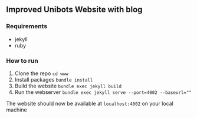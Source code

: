 ## Improved Unibots Website with blog

### Requirements
- jekyll
- ruby


### How to run
1. Clone the repo
```cd www```
2. Install packages
```bundle install```
3. Build the website
```bundle exec jekyll build```
4. Run the webserver
```bundle exec jekyll serve --port=4002 --baseurl=""```


The website should now be available at ```localhost:4002``` on your local machine
